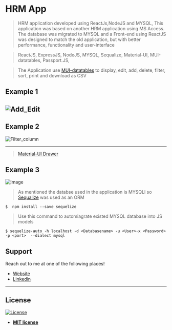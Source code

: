 # HRM App

>HRM application developed using ReactJs,NodeJS and MYSQL, This application was based on another HRM application using MS Access. The database was migrated to MYSQL and a Front-end using ReactJS was designed to match the old application, but with better performance, functionality and user-interface


> ReactJS, ExpressJS, NodeJS, MYSQL, Sequalize, Material-UI, MUI-datatables, Passport.JS, 
 


>The Application use [MUI-datatables](https://github.com/gregnb/mui-datatables) to display, edit, add, delete, filter, sort, print and download as CSV
## Example 1

![Add_Edit](https://user-images.githubusercontent.com/52053790/63913304-b27dab80-c9fd-11e9-96ff-608194f51f48.gif)
---
## Example 2

![Filter_column](https://user-images.githubusercontent.com/52053790/63913819-7c412b80-c9ff-11e9-9cb8-82d91c903467.gif)


---
>[Material-UI Drawer](https://material-ui.com/components/drawers/#drawer)
## Example 3
![image](https://user-images.githubusercontent.com/52053790/63914245-9596a780-ca00-11e9-82e4-789e78bb90af.png)


>As mentioned the databse used in the application is MYSQLl so [Sequalize](https://sequelize.org/) was used as an ORM

```shell
$  npm install --save sequelize
```
>Use this command to automiagrate existed MYSQL database into JS models
```shell
$ sequelize-auto -h localhost -d <Databasename> -u <User>-x <Password> -p <port>  --dialect mysql
```

## Support

Reach out to me at one of the following places!

- [Website](www.melorbany.com) 
- [Linkedin](https://www.linkedin.com/in/mazen-elorbany23/)


---


## License

[![License](http://img.shields.io/:license-mit-blue.svg?style=flat-square)](http://badges.mit-license.org)

- **[MIT license](http://opensource.org/licenses/mit-license.php)**
